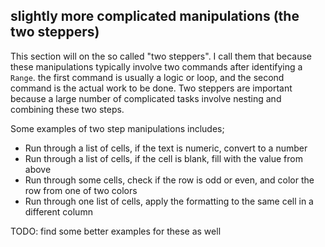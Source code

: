 ## slightly more complicated manipulations (the two steppers)

This section will on the so called "two steppers". I call them that because these manipulations typically involve two commands after identifying a `Range`. the first command is usually a logic or loop, and the second command is the actual work to be done. Two steppers are important because a large number of complicated tasks involve nesting and combining these two steps.

Some examples of two step manipulations includes;

- Run through a list of cells, if the text is numeric, convert to a number
- Run through a list of cells, if the cell is blank, fill with the value from above
- Run through some cells, check if the row is odd or even, and color the row from one of two colors
- Run through one list of cells, apply the formatting to the same cell in a different column

TODO: find some better examples for these as well
